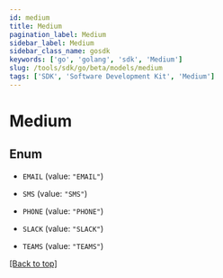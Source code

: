 ```yaml
---
id: medium
title: Medium
pagination_label: Medium
sidebar_label: Medium
sidebar_class_name: gosdk
keywords: ['go', 'golang', 'sdk', 'Medium'] 
slug: /tools/sdk/go/beta/models/medium
tags: ['SDK', 'Software Development Kit', 'Medium']
---
```


# Medium

## Enum


* `EMAIL` (value: `"EMAIL"`)

* `SMS` (value: `"SMS"`)

* `PHONE` (value: `"PHONE"`)

* `SLACK` (value: `"SLACK"`)

* `TEAMS` (value: `"TEAMS"`)


[[Back to top]](#) 


